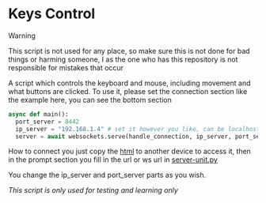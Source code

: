  # Keys Control

> [!WARNING]  
> This script is not used for any place, so make sure this is not done for bad things or harming someone, I as the one who has this repository is not responsible for mistakes that occur

A script which controls the keyboard and mouse, including movement and what buttons are clicked.
To use it, please set the connection section like the example here, you can see the bottom section

```python
async def main():
  port_server = 8442
  ip_server = "192.168.1.4" # set it however you like, can be localhost or 196.168.x.x, for example this 192.168.1.4 or 0.0.0.0
  server = await websockets.serve(handle_connection, ip_server, port_server)
```

How to connect you just copy the [html](./index.html) to another device to access it, then in the prompt section you fill in the url or ws url in [server-unit.py](./server-unit.py)

You change the ip_server and port_server parts as you wish.

_This script is only used for testing and learning only_
